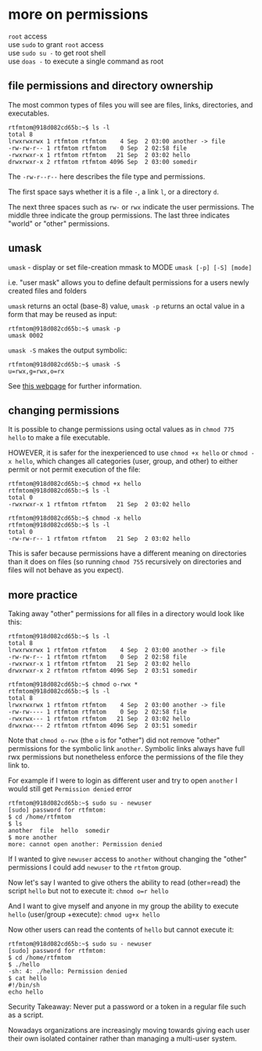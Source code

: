 # more on permissions

`root` access\
use `sudo` to grant `root` access\
use `sudo su -` to get root shell\
use `doas -` to execute a single command as root

## file permissions and directory ownership

The most common types of files you will see are files, links, directories, and executables.

```
rtfmtom@918d082cd65b:~$ ls -l
total 8
lrwxrwxrwx 1 rtfmtom rtfmtom    4 Sep  2 03:00 another -> file
-rw-rw-r-- 1 rtfmtom rtfmtom    0 Sep  2 02:58 file
-rwxrwxr-x 1 rtfmtom rtfmtom   21 Sep  2 03:02 hello
drwxrwxr-x 2 rtfmtom rtfmtom 4096 Sep  2 03:00 somedir
```

The `-rw-r--r--` here describes the file type and permissions.

The first space says whether it is a file `-`, a link `l`, or a directory `d`.

The next three spaces such as `rw-` or `rwx` indicate the user permissions. The middle three indicate the group permissions. The last three indicates "world" or "other" permissions. 

## umask
`umask` - display or set file-creation mmask to MODE
`umask [-p] [-S] [mode]`

i.e. "user mask" allows you to define default permissions for a users newly created files and folders

`umask` returns an octal (base-8) value, `umask -p` returns an octal value in a form that may be reused as input:
```
rtfmtom@918d082cd65b:~$ umask -p
umask 0002
```

`umask -S` makes the output symbolic:
```
rtfmtom@918d082cd65b:~$ umask -S
u=rwx,g=rwx,o=rx
```
See [this webpage](https://phoenixnap.com/kb/what-is-umask) for further information. 

## changing permissions

It is possible to change permissions using octal values as in `chmod 775 hello` to make a file executable.

HOWEVER, it is safer for the inexperienced to use `chmod +x hello` or `chmod -x hello`, which changes all categories (user, group, and other) to either permit or not permit execution of the file:
```
rtfmtom@918d082cd65b:~$ chmod +x hello
rtfmtom@918d082cd65b:~$ ls -l
total 0
-rwxrwxr-x 1 rtfmtom rtfmtom   21 Sep  2 03:02 hello

rtfmtom@918d082cd65b:~$ chmod -x hello
rtfmtom@918d082cd65b:~$ ls -l
total 0
-rw-rw-r-- 1 rtfmtom rtfmtom   21 Sep  2 03:02 hello
```

This is safer because permissions have a different meaning on directories than it does on files (so running `chmod 755` recursively on directories and files will not behave as you expect).

## more practice

Taking away "other" permissions for all files in a directory would look like this:
```
rtfmtom@918d082cd65b:~$ ls -l
total 8
lrwxrwxrwx 1 rtfmtom rtfmtom    4 Sep  2 03:00 another -> file
-rw-rw-r-- 1 rtfmtom rtfmtom    0 Sep  2 02:58 file
-rwxrwxr-x 1 rtfmtom rtfmtom   21 Sep  2 03:02 hello
drwxrwxr-x 2 rtfmtom rtfmtom 4096 Sep  2 03:51 somedir

rtfmtom@918d082cd65b:~$ chmod o-rwx *
rtfmtom@918d082cd65b:~$ ls -l
total 8
lrwxrwxrwx 1 rtfmtom rtfmtom    4 Sep  2 03:00 another -> file
-rw-rw---- 1 rtfmtom rtfmtom    0 Sep  2 02:58 file
-rwxrwx--- 1 rtfmtom rtfmtom   21 Sep  2 03:02 hello
drwxrwx--- 2 rtfmtom rtfmtom 4096 Sep  2 03:51 somedir
```
Note that `chmod o-rwx` (the `o` is for "other") did not remove "other" permissions for the symbolic link `another`. Symbolic links always have full rwx permissions but nonetheless enforce the permissions of the file they link to.

For example if I were to login as different user and try to open `another` I would still get `Permission denied` error
```
rtfmtom@918d082cd65b:~$ sudo su - newuser
[sudo] password for rtfmtom: 
$ cd /home/rtfmtom
$ ls
another  file  hello  somedir
$ more another
more: cannot open another: Permission denied
```
If I wanted to give `newuser` access to `another` without changing the "other" permissions I could add `newuser` to the `rtfmtom` group.

Now let's say I wanted to give others the ability to read (other=read) the script `hello` but not to execute it: `chmod o=r hello`

And I want to give myself and anyone in my group the ability to execute `hello` (user/group +execute): `chmod ug+x hello`

Now other users can read the contents of `hello` but cannot execute it:
```
rtfmtom@918d082cd65b:~$ sudo su - newuser
[sudo] password for rtfmtom: 
$ cd /home/rtfmtom
$ ./hello
-sh: 4: ./hello: Permission denied
$ cat hello
#!/bin/sh
echo hello
```
Security Takeaway: Never put a password or a token in a regular file such as a script. 

Nowadays organizations are increasingly moving towards giving each user their own isolated container rather than managing a multi-user system. 

